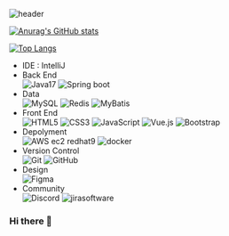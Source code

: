 <!--타이틀 부분-->
![header](https://capsule-render.vercel.app/api?type=waving&color=auto&height=300&section=header&text=K-Sungsil%20GitHub&fontSize=100)

<!--내용 부분-->
[![Anurag's GitHub stats](https://github-readme-stats.vercel.app/api?username=K-Sungsil)](https://github.com/anuraghazra/github-readme-stats)

[![Top Langs](https://github-readme-stats.vercel.app/api/top-langs/?username=K-Sungsil&layout=compact)](https://github.com/anuraghazra/github-readme-stats)

- IDE : IntelliJ
- Back End<br>
![Java17](https://img.shields.io/badge/java17-%23ED8B00.svg?style=for-the-badge&logo=openjdk&logoColor=white) ![Spring boot](https://img.shields.io/badge/springboot3.2.2-6DB33F?style=for-the-badge&logo=springboot&logoColor=white)
- Data<br>
![MySQL](https://img.shields.io/badge/mysql-4479A1.svg?style=for-the-badge&logo=mysql&logoColor=white)  ![Redis](https://img.shields.io/badge/redis-%23DD0031.svg?&style=for-the-badge&logo=redis&logoColor=white)  ![MyBatis](https://img.shields.io/badge/MyBatis-ffcd00.svg?style=for-the-badge&logo=MyBatis&logoColor=white)
- Front End<br>
![HTML5](https://img.shields.io/badge/html5-E34F26?style=for-the-badge&logo=html5&logoColor=white) ![CSS3](https://img.shields.io/badge/css3-%231572B6.svg?style=for-the-badge&logo=css3&logoColor=white) ![JavaScript](https://img.shields.io/badge/javascript-%23323330.svg?style=for-the-badge&logo=javascript&logoColor=%23F7DF1E) ![Vue.js](https://img.shields.io/badge/vuejs-%2335495e.svg?style=for-the-badge&logo=vuedotjs&logoColor=%234FC08D) ![Bootstrap](https://img.shields.io/badge/bootstrap-%238511FA.svg?style=for-the-badge&logo=bootstrap&logoColor=white)
- Depolyment<br>
![AWS ec2 redhat9](https://img.shields.io/badge/amazonec2redhat9-%232000ED.svg?style=for-the-badge&logo=amazonec2&logoColor=white) ![docker](https://img.shields.io/badge/docker-%232496ED.svg?style=for-the-badge&logo=docker&logoColor=white)
- Version Control<br>
![Git](https://img.shields.io/badge/git-F05032?style=for-the-badge&logo=git&logoColor=white) ![GitHub](https://img.shields.io/badge/github-%23121011.svg?style=for-the-badge&logo=github&logoColor=white)
- Design<br>
![Figma](https://img.shields.io/badge/figma-%23F24E1E.svg?style=for-the-badge&logo=figma&logoColor=white)
- Community<br>
![Discord](https://img.shields.io/badge/Discord-%235865F2.svg?style=for-the-badge&logo=discord&logoColor=white) ![jirasoftware](https://img.shields.io/badge/jirasoftware-%230052CC.svg?style=for-the-badge&logo=jirasoftware&logoColor=white)


### Hi there 👋

<!--
**K-Sungsil/K-Sungsil** is a ✨ _special_ ✨ repository because its `README.md` (this file) appears on your GitHub profile.

Here are some ideas to get you started:

- 🔭 I’m currently working on ...
- 🌱 I’m currently learning ...
- 👯 I’m looking to collaborate on ...
- 🤔 I’m looking for help with ...
- 💬 Ask me about ...
- 📫 How to reach me: ...
- 😄 Pronouns: ...
- ⚡ Fun fact: ...
-->

